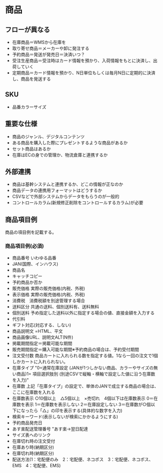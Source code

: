 # 商品

## フローが異なる
- 在庫商品＝WMSから在庫を
- 取り寄せ商品＝メーカーや卸に発注する
- 予約商品＝発送が発売日＝決済いつ？
- 受注生産商品＝受注時はカード情報を預かり、入荷情報をもとに決済し、出荷していく
- 定期商品＝カード情報を預かり、N日単位もしくは毎月N日に定期的に決済し、商品を発送する


## SKU
- 品番カラーサイズ


## 重要な仕様
- 商品のジャンル、デジタルコンテンツ
- ある商品を購入した際にプレゼントするような商品があるか
- セット商品はあるか
- 在庫はECの身での管理か、物流倉庫と連携するか


## 外部連携
- 商品は基幹システムと連携するか、どこの情報が正なのか
- 商品データの連携用フォーマットはどうするか
- CSVなどで外部システムからデータをもらうのが一般的
- コントロールカラム(新規修正削除をコントロールするカラム)が必要


## 商品項目例
商品の項目例を記載する。

### 商品項目例(必須)
- 商品番号	いわゆる品番
- JAN(国際、インハウス)
- 商品名	
- キャッチコピー	
- 予約商品か否か
- 販売価格	実際の販売価格(内税、外税)
- 表示価格	実際の販売価格(内税、外税)
- 消費税　消費税額を別途管理する場合	
- 送料区分	共通の送料、個別送料有、送料無料
- 個別送料	予め指定した送料以外に指定する場合の値、直接金額を入力する
- 代引料
- ギフト対応(対応する、しない)
- 商品説明文	=HTML、平文
- 商品画像URL、説明文ALT(N件)
- 掲載期間指定＝掲載可能な期間
- 販売期間指定＝購入可能な期間※予約商品の場合は、予約受付期間
- 注文受付数	商品カートに入れられる数を指定する値。1なら一回の注文で1個しかカートに入れられない。
- 在庫タイプ	"0=通常在庫設定 (JANが1つしかない商品、カラーやサイズの無い商品)1= 項目選択肢別 (別途CSVで縦軸・横軸で設定した値に沿う在庫数を入力)"
- 在庫数	上記「在庫タイプ」の設定で、単体のJANで成立する商品の場合は、ここに在庫数を入れる
- 在庫数表示	○10個以上　△5個以上　×売切れ　4個以下は在庫数表示
  0＝在庫数を表示   1＝在庫数を表示しない  2＝在庫設定しない 
  3＝在庫数が○個以下になったら「△」の印を表示する(具体的な数字を入力)
- 検索キーワード(表示しないが検索にかかるようにする)
- 予約商品発売日	
- あす楽配送管理番号	"あす楽→翌日配達
- サイズ表へのリンク	
- 在庫切れ時の注文受付	
- 在庫あり時(納期区分)
- 在庫切れ時(納期区分)
- 配送方法(1：宅配便のみ　2：宅配便、ネコポス　3：宅配便、ネコポス、EMS　4：宅配便、EMS)

